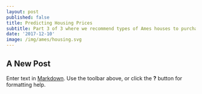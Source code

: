 ```yaml
---
layout: post
published: false
title: Predicting Housing Prices
subtitle: Part 3 of 3 where we recommend types of Ames houses to purchase for sale
date: '2017-12-10'
image: /img/ames/housing.svg
---
```

## A New Post

Enter text in [Markdown](http://daringfireball.net/projects/markdown/). Use the toolbar above, or click the **?** button for formatting help.
